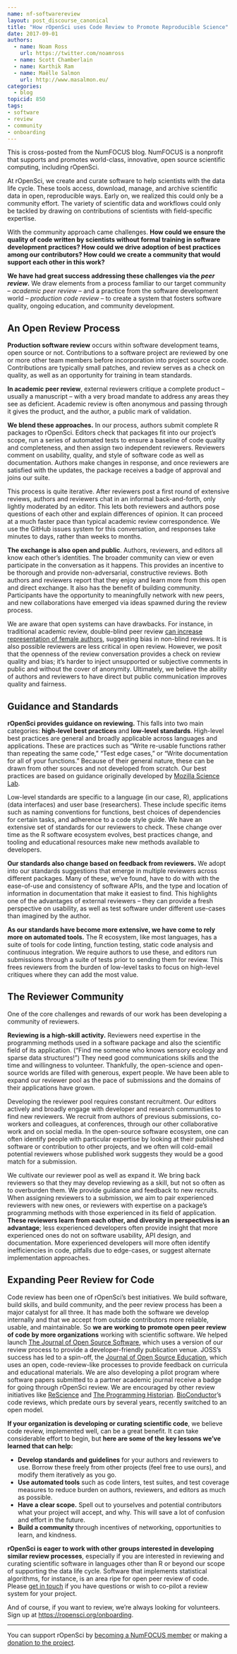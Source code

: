 ```yaml
---
name: nf-softwarereview
layout: post_discourse_canonical
title: "How rOpenSci uses Code Review to Promote Reproducible Science"
date: 2017-09-01
authors:
  - name: Noam Ross
    url: https://twitter.com/noamross
  - name: Scott Chamberlain
  - name: Karthik Ram
  - name: Maëlle Salmon
    url: http://www.masalmon.eu/
categories:
  - blog
topicid: 850
tags:
- software
- review
- community
- onboarding
---
```


<div class="alert alert-info" role="alert">
This is cross-posted from the NumFOCUS blog. NumFOCUS is a nonprofit that supports and promotes world-class, innovative, open source scientific computing, including rOpenSci.
</div>

At rOpenSci, we create and curate software to help scientists with the data life cycle. These tools access, download, manage, and archive scientific data in open, reproducible ways. Early on, we realized this could only be a community effort. The variety of scientific data and workflows could only be tackled by drawing on contributions of scientists with field-specific expertise.

With the community approach came challenges. **How could we ensure the quality of code written by scientists without formal training in software development practices? How could we drive adoption of best practices among our contributors? How could we create a community that would support each other in this work?**

**We have had great success addressing these challenges via the _peer review_.** We draw elements from a process familiar to our target community – _academic peer review_ – and a practice from the software development world – _production code review_ – to create a system that fosters software quality, ongoing education, and community development.

## An Open Review Process
**Production software review** occurs within software development teams, open source or not. Contributions to a software project are reviewed by one or more other team members before incorporation into project source code. Contributions are typically small patches, and review serves as a check on quality, as well as an opportunity for training in team standards.

**In academic peer review**, external reviewers critique a complete product – usually a manuscript – with a very broad mandate to address any areas they see as deficient. Academic review is often anonymous and passing through it gives the product, and the author, a public mark of validation.

**We blend these approaches.** In our process, authors submit complete R packages to rOpenSci. Editors check that packages fit into our project’s scope, run a series of automated tests to ensure a baseline of code quality and completeness, and then assign two independent reviewers. Reviewers comment on usability, quality, and style of software code as well as documentation. Authors make changes in response, and once reviewers are satisfied with the updates, the package receives a badge of approval and joins our suite.

This process is quite iterative. After reviewers post a first round of extensive reviews, authors and reviewers chat in an informal back-and-forth, only lightly moderated by an editor. This lets both reviewers and authors pose questions of each other and explain differences of opinion. It can proceed at a much faster pace than typical academic review correspondence. We use the GitHub issues system for this conversation, and responses take minutes to days, rather than weeks to months.

**The exchange is also open and public**. Authors, reviewers, and editors all know each other’s identities. The broader community can view or even participate in the conversation as it happens. This provides an incentive to be thorough and provide non-adversarial, constructive reviews. Both authors and reviewers report that they enjoy and learn more from this open and direct exchange. It also has the benefit of building community. Participants have the opportunity to meaningfully network with new peers, and new collaborations have emerged via ideas spawned during the review process.

We are aware that open systems can have drawbacks. For instance, in traditional academic review, double-blind peer review [can increase representation of female authors](http://www.sciencedirect.com/science/article/pii/S0169534707002704), suggesting bias in non-blind reviews. It is also possible reviewers are less critical in open review. However, we posit that the openness of the review conversation provides a check on review quality and bias; it’s harder to inject unsupported or subjective comments in public and without the cover of anonymity. Ultimately, we believe the ability of authors and reviewers to have direct but public communication improves quality and fairness.

## Guidance and Standards
**rOpenSci provides guidance on reviewing.** This falls into two main categories: **high-level best practices** and **low-level standards**. High-level best practices are general and broadly applicable across languages and applications. These are practices such as “Write re-usable functions rather than repeating the same code,” “Test edge cases,” or “Write documentation for all of your functions.” Because of their general nature, these can be drawn from other sources and not developed from scratch. Our best practices are based on guidance originally developed by [Mozilla Science Lab](https://mozillascience.github.io/codeReview/intro.html).

Low-level standards are specific to a language (in our case, R), applications (data interfaces) and user base (researchers). These include specific items such as naming conventions for functions, best choices of dependencies for certain tasks, and adherence to a code style guide. We have an extensive set of standards for our reviewers to check. These change over time as the R software ecosystem evolves, best practices change, and tooling and educational resources make new methods available to developers.

**Our standards also change based on feedback from reviewers.** We adopt into our standards suggestions that emerge in multiple reviewers across different packages. Many of these, we’ve found, have to do with with the ease-of-use and consistency of software APIs, and the type and location of information in documentation that make it easiest to find. This highlights one of the advantages of external reviewers – they can provide a fresh perspective on usability, as well as test software under different use-cases than imagined by the author.

**As our standards have become more extensive, we have come to rely more on automated tools.** The R ecosystem, like most languages, has a suite of tools for code linting, function testing, static code analysis and continuous integration. We require authors to use these, and editors run submissions through a suite of tests prior to sending them for review. This frees reviewers from the burden of low-level tasks to focus on high-level critiques where they can add the most value.

## The Reviewer Community
One of the core challenges and rewards of our work has been developing a community of reviewers.

**Reviewing is a high-skill activity.** Reviewers need expertise in the programming methods used in a software package and also the scientific field of its application. (“Find me someone who knows sensory ecology and sparse data structures!”) They need good communications skills and the time and willingness to volunteer. Thankfully, the open-science and open-source worlds are filled with generous, expert people. We have been able to expand our reviewer pool as the pace of submissions and the domains of their applications have grown.

Developing the reviewer pool requires constant recruitment. Our editors actively and broadly engage with developer and research communities to find new reviewers. We recruit from authors of previous submissions, co-workers and colleagues, at conferences, through our other collaborative work and on social media. In the open-source software ecosystem, one can often identify people with particular expertise by looking at their published software or contribution to other projects, and we often will cold-email potential reviewers whose published work suggests they would be a good match for a submission.

We cultivate our reviewer pool as well as expand it. We bring back reviewers so that they may develop reviewing as a skill, but not so often as to overburden them. We provide guidance and feedback to new recruits. When assigning reviewers to a submission, we aim to pair experienced reviewers with new ones, or reviewers with expertise on a package’s programming methods with those experienced in its field of application. **These reviewers learn from each other, and diversity in perspectives is an advantage**; less experienced developers often provide insight that more experienced ones do not on software usability, API design, and documentation. More experienced developers will more often identify inefficiencies in code, pitfalls due to edge-cases, or suggest alternate implementation approaches.

## Expanding Peer Review for Code
Code review has been one of rOpenSci’s best initiatives. We build software, build skills, and build community, and the peer review process has been a major catalyst for all three. It has made both the software we develop internally and that we accept from outside contributors more reliable, usable, and maintainable. So **we are working to promote open peer review of code by more organizations** working with scientific software. We helped launch [The Journal of Open Source Software](http://joss.theoj.org/), which uses a version of our review process to provide a developer-friendly publication venue. JOSS’s success has led to a spin-off, the [Journal of Open Source Education](http://jose.theoj.org/), which uses an open, code-review-like processes to provide feedback on curricula and educational materials. We are also developing a pilot program where software papers submitted to a partner academic journal receive a badge for going through rOpenSci review. We are encouraged by other review initiatives like [ReScience](https://rescience.github.io/) and [The Programming Historian](https://programminghistorian.org/). [BioConductor](https://www.bioconductor.org/)’s code reviews, which predate ours by several years, recently switched to an open model.

**If your organization is developing or curating scientific code**, we believe code review, implemented well, can be a great benefit. It can take considerable effort to begin, but **here are some of the key lessons we’ve learned that can help:**

- **Develop standards and guidelines** for your authors and reviewers to use. Borrow these freely from other projects (feel free to use ours), and modify them iteratively as you go.
- **Use automated tools** such as code linters, test suites, and test coverage measures to reduce burden on authors, reviewers, and editors as much as possible.
- **Have a clear scope.** Spell out to yourselves and potential contributors what your project will accept, and why. This will save a lot of confusion and effort in the future.
- **Build a community** through incentives of networking, opportunities to learn, and kindness.

**rOpenSci is eager to work with other groups interested in developing similar review processes**, especially if you are interested in reviewing and curating scientific software in languages other than R or beyond our scope of supporting the data life cycle. Software that implements statistical algorithms, for instance, is an area ripe for open peer review of code. Please [get in touch](https://ropensci.org/contact.html) if you have questions or wish to co-pilot a review system for your project.

And of course, if you want to review, we’re always looking for volunteers. Sign up at https://ropensci.org/onboarding.

---
You can support rOpenSci by [becoming a NumFOCUS member](https://www.numfocus.org/community/donate/) or making a [donation to the project](https://www.numfocus.org/open-source-projects/).
